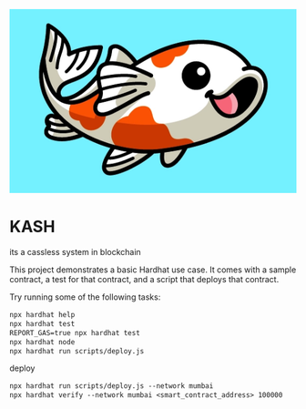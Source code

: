 ![koi fish](./public/logo.png)

# KASH

its a cassless system in blockchain

This project demonstrates a basic Hardhat use case. It comes with a sample contract, a test for that contract, and a script that deploys that contract.

Try running some of the following tasks:

```shell
npx hardhat help
npx hardhat test
REPORT_GAS=true npx hardhat test
npx hardhat node
npx hardhat run scripts/deploy.js
```

deploy

```shell
npx hardhat run scripts/deploy.js --network mumbai
npx hardhat verify --network mumbai <smart_contract_address> 100000

```
